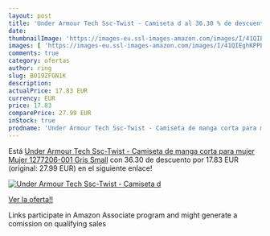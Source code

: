 ```yaml
---
layout: post
title: 'Under Armour Tech Ssc-Twist - Camiseta d al 36.30 % de descuento'
date: 
thumbnailImage: 'https://images-eu.ssl-images-amazon.com/images/I/41QIEghKPPL._SL200_.jpg'
images: [ 'https://images-eu.ssl-images-amazon.com/images/I/41QIEghKPPL._SL200_.jpg' ]
comments: true
category: ofertas
author: ring
slug: B019ZFGN1K
description:
actualPrice: 17.83 EUR
currency: EUR
price: 17.83
comparePrice: 27.99 EUR
inStock: true
prodname: 'Under Armour Tech Ssc-Twist - Camiseta de manga corta para mujer  Mujer  1277206-001  Gris  Small'
---
```


Está [Under Armour Tech Ssc-Twist - Camiseta de manga corta para mujer  Mujer  1277206-001  Gris  Small](https://www.amazon.es/dp/B019ZFGN1K/?tag=tolees-21) con 36.30 de descuento por 17.83 EUR (original: 27.99 EUR) en el siguiente enlace!

[![Under Armour Tech Ssc-Twist - Camiseta d](https://images-eu.ssl-images-amazon.com/images/I/41QIEghKPPL._SL200_.jpg)](https://www.amazon.es/dp/B019ZFGN1K/?tag=tolees-21)

[Ver la oferta!!](https://www.amazon.es/dp/B019ZFGN1K/?tag=tolees-21)

Links participate in Amazon Associate program and might generate a comission on qualifying sales


